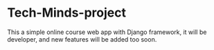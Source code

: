 # Tech-Minds-project
This a simple online course web app with Django framework, it will be developer, and new features will be added too soon.
